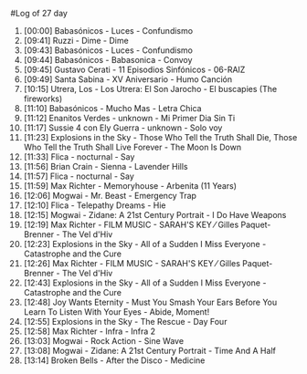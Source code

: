 #Log of 27 day

1. [00:00] Babasónicos - Luces - Confundismo
1. [09:41] Ruzzi - Dime - Dime
1. [09:43] Babasónicos - Luces - Confundismo
1. [09:44] Babasónicos - Babasonica - Convoy
1. [09:45] Gustavo Cerati - 11 Episodios Sinfónicos - 06-RAIZ
1. [09:49] Santa Sabina - XV Aniversario - Humo Canción
1. [10:15] Utrera, Los - Los Utrera: El Son Jarocho - El buscapies (The fireworks)
1. [11:10] Babasónicos - Mucho Mas - Letra Chica
1. [11:12] Enanitos Verdes - unknown - Mi Primer Dia Sin Ti
1. [11:17] Sussie 4 con Ely Guerra - unknown - Solo voy
1. [11:23] Explosions in the Sky - Those Who Tell the Truth Shall Die, Those Who Tell the Truth Shall Live Forever - The Moon Is Down
1. [11:33] Flica - nocturnal - Say
1. [11:56] Brian Crain - Sienna - Lavender Hills
1. [11:57] Flica - nocturnal - Say
1. [11:59] Max Richter - Memoryhouse - Arbenita (11 Years)
1. [12:06] Mogwai - Mr. Beast - Emergency Trap
1. [12:10] Flica - Telepathy Dreams - Hie
1. [12:15] Mogwai - Zidane: A 21st Century Portrait - I Do Have Weapons
1. [12:19] Max Richter - FILM MUSIC - SARAH'S KEY ⁄ Gilles Paquet-Brenner - The Vel d'Hiv
1. [12:23] Explosions in the Sky - All of a Sudden I Miss Everyone - Catastrophe and the Cure
1. [12:26] Max Richter - FILM MUSIC - SARAH'S KEY ⁄ Gilles Paquet-Brenner - The Vel d'Hiv
1. [12:43] Explosions in the Sky - All of a Sudden I Miss Everyone - Catastrophe and the Cure
1. [12:48] Joy Wants Eternity - Must You Smash Your Ears Before You Learn To Listen With Your Eyes - Abide, Moment!
1. [12:55] Explosions in the Sky - The Rescue - Day Four
1. [12:58] Max Richter - Infra - Infra 2
1. [13:03] Mogwai - Rock Action - Sine Wave
1. [13:08] Mogwai - Zidane: A 21st Century Portrait - Time And A Half
1. [13:14] Broken Bells - After the Disco - Medicine
